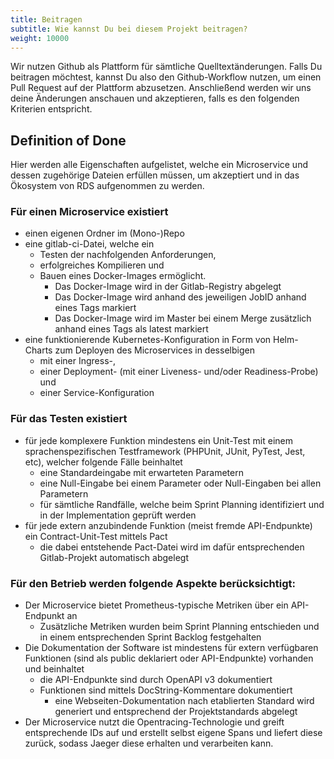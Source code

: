 ```yaml
---
title: Beitragen
subtitle: Wie kannst Du bei diesem Projekt beitragen?
weight: 10000
---
```


Wir nutzen Github als Plattform für sämtliche Quelltextänderungen. Falls Du beitragen möchtest, kannst Du also den Github-Workflow nutzen, um einen Pull Request auf der Plattform abzusetzen. Anschließend werden wir uns deine Änderungen anschauen und akzeptieren, falls es den folgenden Kriterien entspricht.


## Definition of Done

Hier werden alle Eigenschaften aufgelistet, welche ein Microservice und dessen zugehörige Dateien erfüllen müssen, um akzeptiert und in das Ökosystem von RDS aufgenommen zu werden.

### Für einen Microservice existiert

- einen eigenen Ordner im (Mono-)Repo
- eine gitlab-ci-Datei, welche ein
    - Testen der nachfolgenden Anforderungen,
    - erfolgreiches Kompilieren und
    - Bauen eines Docker-Images ermöglicht.
        - Das Docker-Image wird in der Gitlab-Registry abgelegt
        - Das Docker-Image wird anhand des jeweiligen JobID anhand eines Tags markiert
        - Das Docker-Image wird im Master bei einem Merge zusätzlich anhand eines Tags als latest markiert
- eine funktionierende Kubernetes-Konfiguration in Form von Helm-Charts zum Deployen des Microservices in desselbigen
    - mit einer Ingress-,
    - einer Deployment- (mit einer Liveness- und/oder Readiness-Probe) und
    - einer Service-Konfiguration

### Für das Testen existiert

- für jede komplexere Funktion mindestens ein Unit-Test mit einem sprachenspezifischen Testframework (PHPUnit, JUnit, PyTest, Jest, etc), welcher folgende Fälle beinhaltet
    - eine Standardeingabe mit erwarteten Parametern
    - eine Null-Eingabe bei einem Parameter oder Null-Eingaben bei allen Parametern
    - für sämtliche Randfälle, welche beim Sprint Planning identifiziert und in der Implementation geprüft werden
- für jede extern anzubindende Funktion (meist fremde API-Endpunkte) ein Contract-Unit-Test mittels Pact
    - die dabei entstehende Pact-Datei wird im dafür entsprechenden Gitlab-Projekt automatisch abgelegt

### Für den Betrieb werden folgende Aspekte berücksichtigt:

- Der Microservice bietet Prometheus-typische Metriken über ein API-Endpunkt an
    - Zusätzliche Metriken wurden beim Sprint Planning entschieden und in einem entsprechenden Sprint Backlog festgehalten
- Die Dokumentation der Software ist mindestens für extern verfügbaren Funktionen (sind als public deklariert oder API-Endpunkte) vorhanden und beinhaltet
    - die API-Endpunkte sind durch OpenAPI v3 dokumentiert
    - Funktionen sind mittels DocString-Kommentare dokumentiert
        - eine Webseiten-Dokumentation nach etablierten Standard wird generiert und entsprechend der Projektstandards abgelegt
- Der Microservice nutzt die Opentracing-Technologie und greift entsprechende IDs auf und erstellt selbst eigene Spans und liefert diese zurück, sodass Jaeger diese erhalten und verarbeiten kann.

